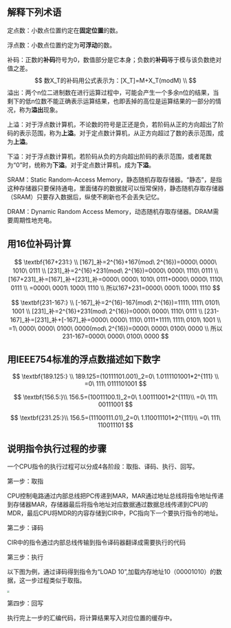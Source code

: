 ## 解释下列术语

定点数：小数点位置约定在**固定位置**的数。

浮点数：小数点位置约定为**可浮动**的数。

补码：正数的**补码**符号为0，数值部分是它本身；负数的**补码**等于模与该负数绝对值之差。
$$
数X_T的补码用公式表示为：[X_T]=M+X_T(modM)
\\
$$
溢出：两个n位二进制数在进行运算过程中，可能会产生一个多余n位的结果，当剩下的低n位数不能正确表示运算结果，也即丢掉的高位是运算结果的一部分的情况，称为**溢出**现象。

上溢：对于浮点数计算机，不论数的符号是正还是负，若阶码从正的方向超出了阶码的表示范围，称为**上溢**。对于定点数计算机，从正方向超过了数的表示范围，成为**上溢**。

下溢：对于浮点数计算机，若阶码从负的方向超出阶码的表示范围，或者尾数为“0”时，统称为**下溢**。对于定点数计算机，成为**下溢**。

SRAM：Static Random-Access Memory，静态随机存取存储器。“静态”，是指这种存储器只要保持通电，里面储存的数据就可以恒常保持，静态随机存取存储器（SRAM）只要存入数据后，纵使不刷新也不会丢失记忆。

DRAM：Dynamic Random Access Memory，动态随机存取存储器。DRAM需要周期性地充电。

## 用16位补码计算

$$
\textbf{167+231:}
\\
[167]_补=2^{16}+167(mod\ 2^{16})=0000\ 0000\ 1010\ 0111
\\
[231]_补=2^{16}+231(mod\ 2^{16})=0000\ 0000\ 1110\ 0111
\\
[167+231]_补=[167]_补+[231]_补=0000\ 0000\ 1010\ 0111+0000\ 0000\ 1110\ 0111
\\
=0000\ 0001\ 1000\ 1110
\\
所以167+231=0000\ 0001\ 1000\ 1110
$$

$$
\textbf{231-167:}
\\
[-167]_补=2^{16}-167(mod\ 2^{16})=1111\ 1111\ 0101\ 1001
\\
[231]_补=2^{16}+231(mod\ 2^{16})=0000\ 0000\ 1110\ 0111
\\
[231-167]_补=[231]_补+[-167]_补=0000\ 0000\ 1110\ 0111+1111\ 1111\ 0101\ 1001
\\
=1\ 0000\ 0000\ 0100\ 0000(mod\ 2^{16})=0000\ 0000\ 0100\ 0000
\\
所以231-167=0000\ 0000\ 0100\ 0000
$$

## 用IEEE754标准的浮点数描述如下数字

$$
\textbf{189.125:}
\\
189.125=(10111101.001)_2=0\ 1.0111101001*2^{111}
\\
=0\ 111\ 0111101001
$$

$$
\textbf{156.5:}\\
156.5=(10011100.1)_2=0\ 1.00111001*2^{111}\\
=0\ 111\ 00111001
$$

$$
\textbf{231.25:}\\
156.5=(11100111.01)_2=0\ 1.110011101*2^{111}\\
=0\ 111\ 110011101
$$



## 说明指令执行过程的步骤

一个CPU指令的执行过程可以分成4各阶段：取指、译码、执行、回写。

第一步：取指

CPU控制电路通过内部总线把PC传递到MAR，MAR通过地址总线将指令地址传递到存储器MAR，存储器最后将指令地址对应数据通过数据总线传递到CPU的MDR，最后CPU将MDR的内容存储到CIR中，PC指向下一个要执行指令的地址。

第二步：译码

CIR中的指令通过内部总线传输到指令译码器翻译成需要执行的代码

第三步：执行

以下图为例，通过译码得到指令为“LOAD 10”,加载内存地址10（00001010）的数据，这一步过程类似于取指。

<img src="\learngit\cpusim.png" style="zoom:30%;" />

第四步：回写

执行完上一步的汇编代码，将计算结果写入对应位置的缓存中。



